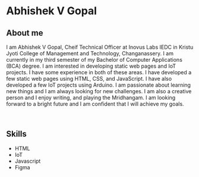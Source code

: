 <h1>Abhishek V Gopal</h1>

<h2>About me</h2>

<p>I am Abhishek V Gopal, Cheif Technical Officer at Inovus Labs IEDC in Kristu Jyoti College of Management and Technology, Changanassery. I am currently in my third semester of my Bachelor of Computer Applications (BCA) degree. I am interested in developing static web pages and IoT projects. I have some experience in both of these areas. I have developed a few static web pages using HTML, CSS, and JavaScript. I have also developed a few IoT projects using Arduino. I am passionate about learning new things and I am always looking for new challenges. I am also a creative person and I enjoy writing, and playing the Mridhangam. I am looking forward to a bright future and I am confident that I will achieve my goals.</p>
<br>
<h2>Skills</h2>
<ul>
  <li>HTML</li>
  <li>IoT</li>
  <li>Javascript</li>
  <li>Figma</li>
</ul>
